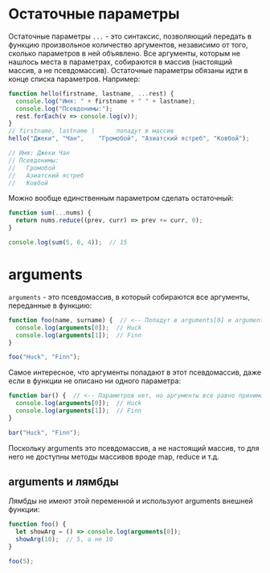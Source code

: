 # Остаточные параметры

Остаточные параметры `...` - это синтаксис, позволяющий передать в функцию произвольное количество аргументов, независимо от того, сколько параметров в ней объявлено. Все аргументы, которым не нашлось места в параметрах, собираются в массив (настоящий массив, а не псевдомассив). Остаточные параметры обязаны идти в конце списка параметров. Например:

```javascript
function hello(firstname, lastname, ...rest) {
  console.log("Имя: " + firstname + " " + lastname);
  console.log("Псевдонимы:");
  rest.forEach(v => console.log(v));
}
// firstname, lastname |      попадут в массив
hello("Джеки", "Чан",    "Громобой", "Азиатский ястреб", "Ковбой");

// Имя: Джеки Чан
// Псевдонимы:
//   Громобой
//   Азиатский ястреб
//   Ковбой
```

Можно вообще единственным параметром сделать остаточный:

```javascript
function sum(...nums) {
  return nums.reduce((prev, curr) => prev += curr, 0);
}

console.log(sum(5, 6, 4));  // 15
```

# arguments

`arguments` - это псевдомассив, в который собираются все аргументы, переданные в функцию:

```javascript
function foo(name, surname) {  // <-- Попадут в arguments[0] и arguments[1] соответственно
  console.log(arguments[0]);  // Huck
  console.log(arguments[1]);  // Finn
}

foo("Huck", "Finn");
```

Самое интересное,  что аргументы попадают в этот псевдомассив, даже если в функции не описано ни одного параметра:

```javascript
function bar() {  // <-- Параметров нет, но аргументы все равно принимаются
  console.log(arguments[0]);  // Huck
  console.log(arguments[1]);  // Finn
}

bar("Huck", "Finn");
```

Поскольку arguments это псевдомассив, а не настоящий массив, то для него не доступны методы массивов вроде map, reduce и т.д.

## arguments и лямбды

Лямбды не имеют этой переменной и используют arguments внешней функции:

```javascript
function foo() {
  let showArg = () => console.log(arguments[0]);
  showArg(10);  // 5, а не 10
}

foo(5);
```

